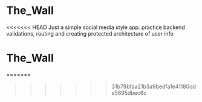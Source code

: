 # The_Wall
<<<<<<< HEAD
Just a simple social media style app.
practice backend validations, routing and creating protected architecture of user info
# The_Wall
=======
>>>>>>> 31b79bfaa21b3a9bedfa1e41180dde5695dbec6c
